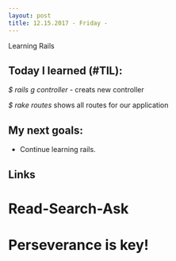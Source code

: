 ```yaml
---
layout: post
title: 12.15.2017 - Friday - 
---
```


Learning Rails

## Today I learned (#TIL):   



_$ rails g controller <controller name>_  - creats new controller

_$ rake routes_  shows all routes for our application	

## My next goals:

- Continue learning rails. 


## Links



# Read-Search-Ask

# Perseverance is key!







